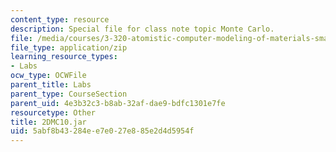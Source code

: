 ```yaml
---
content_type: resource
description: Special file for class note topic Monte Carlo.
file: /media/courses/3-320-atomistic-computer-modeling-of-materials-sma-5107-spring-2005/5abf8b43284ee7e027e885e2d4d5954f_2DMC10.jar
file_type: application/zip
learning_resource_types:
- Labs
ocw_type: OCWFile
parent_title: Labs
parent_type: CourseSection
parent_uid: 4e3b32c3-b8ab-32af-dae9-bdfc1301e7fe
resourcetype: Other
title: 2DMC10.jar
uid: 5abf8b43-284e-e7e0-27e8-85e2d4d5954f
---
```

